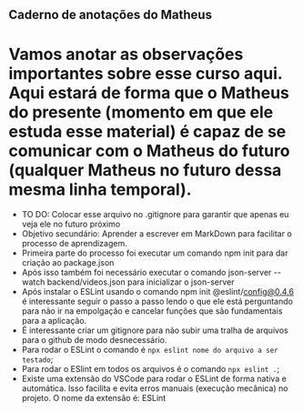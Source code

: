 ## Caderno de anotações do Matheus

# Vamos anotar as observações importantes sobre esse curso aqui. Aqui estará de forma que o Matheus do presente (momento em que ele estuda esse material) é capaz de se comunicar com o Matheus do futuro (qualquer Matheus no futuro dessa mesma linha temporal).

- TO DO: Colocar esse arquivo no .gitignore para garantir que apenas eu veja ele no futuro próximo
- Objetivo secundário: Aprender a escrever em MarkDown para facilitar o processo de aprendizagem.
- Primeira parte do processo foi executar um comando npm init para dar criação ao package.json
- Após isso também foi necessário executar o comando json-server --watch backend/videos.json para inicializar o json-server
- Após instalar o ESLint usando o comando npm init @eslint/config@0.4.6 é interessante seguir o passo a passo lendo o que ele está perguntando para não ir na empolgação e cancelar funções que são fundamentais para a aplicação.
- É interessante criar um gitignore para não subir uma tralha de arquivos para o github de modo desnecessário.
- Para rodar o ESLint o comando é `npx eslint nome do arquivo a ser testado`;
- Para rodar o ESlint em todos os arquivos é o comando `npx eslint .`;
- Existe uma extensão do VSCode para rodar o ESLint de forma nativa e automática. Isso facilita e evita erros manuais (execução mecânica) no projeto. O nome da extensão é: ESLint

